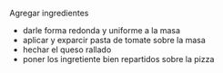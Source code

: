 Agregar ingredientes

- darle forma redonda y uniforme a la masa
- aplicar y exparcir pasta de tomate sobre la masa
- hechar el queso rallado
- poner los ingretiente bien repartidos sobre la pizza